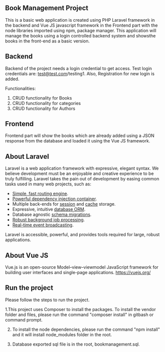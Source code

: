 ## Book Management Project

This is a basic web application is created using PHP Laravel framework in the backend and Vue JS javascript framework in the Frontend part with the node libraries imported using npm, package manager. This application will manage the books using a login controlled backend system and showsthe books in the front-end as a basic version. 

## Backend
Backend of the project needs a login credential to get access. Test login credentials are: test@test.com/testing1. Also, Registration for new login is added.

Functionalities:
1. CRUD functionality for Books
2. CRUD functionality for categories
3. CRUD functionality for Authors

## Frontend

Frontend part will show the books which are already added using a JSON response from the database and loaded it using the Vue JS framework.


## About Laravel

Laravel is a web application framework with expressive, elegant syntax. We believe development must be an enjoyable and creative experience to be truly fulfilling. Laravel takes the pain out of development by easing common tasks used in many web projects, such as:

- [Simple, fast routing engine](https://laravel.com/docs/routing).
- [Powerful dependency injection container](https://laravel.com/docs/container).
- Multiple back-ends for [session](https://laravel.com/docs/session) and [cache](https://laravel.com/docs/cache) storage.
- Expressive, intuitive [database ORM](https://laravel.com/docs/eloquent).
- Database agnostic [schema migrations](https://laravel.com/docs/migrations).
- [Robust background job processing](https://laravel.com/docs/queues).
- [Real-time event broadcasting](https://laravel.com/docs/broadcasting).

Laravel is accessible, powerful, and provides tools required for large, robust applications.

## About Vue JS

Vue.js is an open-source Model–view–viewmodel JavaScript framework for building user interfaces and single-page applications.
https://vuejs.org/

## Run the project 

Please follow the steps to run the project.

1.This project uses Composer to install the packages. To install the vendor folder and files, please run the command 
"composer install" in gitbash or command prompt.

2. To install the node dependencies, please run the command "npm install" and it will install node_modules folder in the root.

3. Database exported sql file is in the root, bookmanagement.sql.




